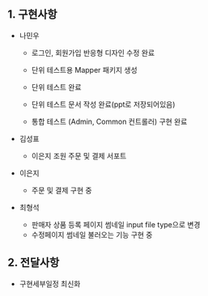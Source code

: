 ## 1. 구현사항

- 나민우

  - 로그인, 회원가입 반응형 디자인 수정 완료

  - 단위 테스트용 Mapper 패키지 생성
  - 단위 테스트 완료
  - 단위 테스트 문서 작성 완료(ppt로 저장되어있음)
  - 통합 테스트 (Admin, Common 컨트롤러) 구현 완료
- 김성표
  - 이은지 조원 주문 및 결제 서포트
- 이은지
  - 주문 및 결제 구현 중
- 최형석
  - 판매자 상품 등록 페이지 썸네일 input file type으로 변경
  - 수정페이지 썸네일 불러오는 기능 구현 중

## 2. 전달사항

- 구현세부일정 최신화


